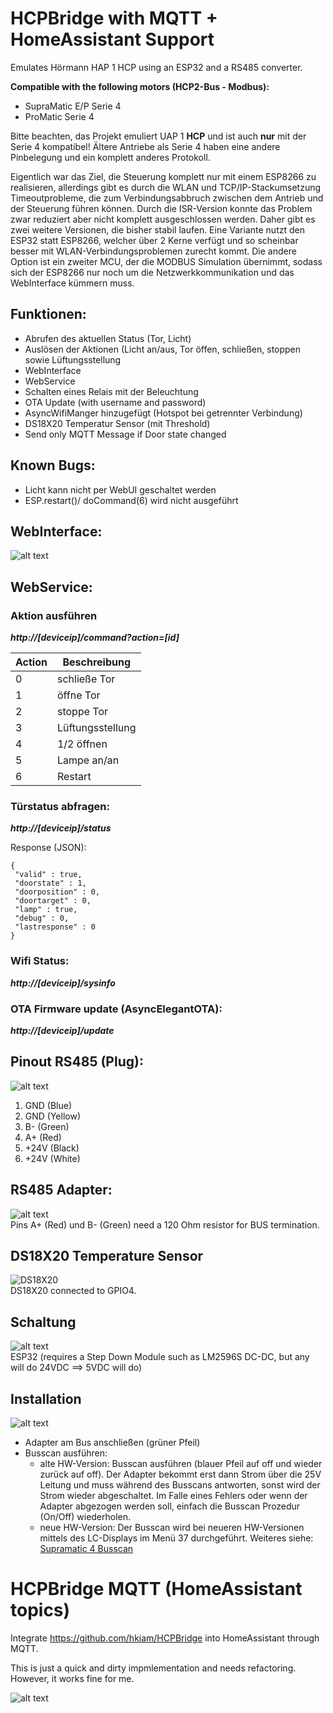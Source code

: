 # HCPBridge with MQTT + HomeAssistant Support

Emulates Hörmann HAP 1 HCP using an ESP32 and a RS485 converter.<br/>

**Compatible with the following motors (HCP2-Bus - Modbus):**

* SupraMatic E/P Serie 4
* ProMatic Serie 4

Bitte beachten, das Projekt emuliert UAP 1 **HCP** und ist auch **nur** mit der Serie 4 kompatibel! Ältere Antriebe als Serie 4 haben eine andere Pinbelegung und ein komplett anderes Protokoll.<p/>

Eigentlich war das Ziel, die Steuerung komplett nur mit einem ESP8266 zu realisieren, allerdings gibt es durch die WLAN und TCP/IP-Stackumsetzung Timeoutprobleme, die zum Verbindungsabbruch zwischen dem Antrieb und der Steuerung führen können. Durch die ISR-Version konnte das Problem zwar reduziert aber nicht komplett ausgeschlossen werden. Daher gibt es zwei weitere Versionen, die bisher stabil laufen. Eine Variante nutzt den ESP32 statt ESP8266, welcher über 2 Kerne verfügt und so scheinbar besser mit WLAN-Verbindungsproblemen zurecht kommt. Die andere Option ist ein zweiter MCU, der die MODBUS Simulation übernimmt, sodass sich der ESP8266 nur noch um die Netzwerkkommunikation und das WebInterface kümmern muss.

## Funktionen:

* Abrufen des aktuellen Status (Tor, Licht)
* Auslösen der Aktionen (Licht an/aus, Tor öffen, schließen, stoppen sowie Lüftungsstellung
* WebInterface
* WebService
* Schalten eines Relais mit der Beleuchtung
* OTA Update (with username and password)
* AsyncWifiManger hinzugefügt (Hotspot bei getrennter Verbindung)
* DS18X20 Temperatur Sensor (mit Threshold)
* Send only MQTT Message if Door state changed

## Known Bugs:
* Licht kann nicht per WebUI geschaltet werden
* ESP.restart()/ doCommand(6) wird nicht ausgeführt

## WebInterface:

![alt text](Images/webinterface.PNG)

## WebService:

### Aktion ausführen

***http://[deviceip]/command?action=[id]***

| Action | Beschreibung |
|--------|--------------|
| 0 | schließe Tor |
| 1 | öffne Tor |
| 2 | stoppe Tor |
| 3 | Lüftungsstellung |
| 4 | 1/2 öffnen |
| 5 | Lampe an/an |
| 6 | Restart |

### Türstatus abfragen:

***http://[deviceip]/status***

Response (JSON):

```
{
 "valid" : true,
 "doorstate" : 1,
 "doorposition" : 0,
 "doortarget" : 0,
 "lamp" : true,
 "debug" : 0,
 "lastresponse" : 0
}
```

### Wifi Status:

***http://[deviceip]/sysinfo***

### OTA Firmware update (AsyncElegantOTA):

***http://[deviceip]/update***

## Pinout RS485 (Plug):

![alt text](Images/plug-min.png)

1. GND (Blue)
2. GND (Yellow)
3. B- (Green)
4. A+ (Red)
5. \+24V (Black)
6. \+24V (White)

## RS485 Adapter:

![alt text](Images/rs485board-min.png)  
Pins A+ (Red) und B- (Green) need a 120 Ohm resistor for BUS termination.

## DS18X20 Temperature Sensor

![DS18X20](Images/ds18x20.jpg) <br/>
DS18X20 connected to GPIO4.

## Schaltung

![alt text](Images/esp32.png) <br/>
ESP32 (requires a Step Down Module such as LM2596S DC-DC, but any will do 24VDC ==> 5VDC will do)

## Installation

![alt text](Images/antrieb-min.png)

* Adapter am Bus anschließen (grüner Pfeil) <br/>
* Busscan ausführen: 
  * alte HW-Version: Busscan ausführen (blauer Pfeil auf off und wieder zurück auf off). Der Adapter bekommt erst dann Strom über die 25V Leitung und muss während des Busscans antworten, sonst wird der Strom wieder abgeschaltet. Im Falle eines Fehlers oder wenn der Adapter abgezogen werden soll, einfach die Busscan Prozedur (On/Off) wiederholen.
  * neue HW-Version: Der Busscan wird bei neueren HW-Versionen mittels des LC-Displays im Menü 37 durchgeführt. Weiteres siehe: [Supramatic 4 Busscan](https://www.tor7.de/news/bus-scan-beim-supramatic-serie-4-fehlercode-04-vermeiden)

# HCPBridge MQTT (HomeAssistant topics)

Integrate https://github.com/hkiam/HCPBridge into HomeAssistant through MQTT.

This is just a quick and dirty impmlementation and needs refactoring. However, it works fine for me.

![alt text](Images/HA.png)